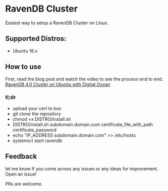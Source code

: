 # RavenDB Cluster
Easiest way to setup a RavenDB Cluster on Linux.

## Supported Distros:
- Ubuntu 16.x

## How to use
First, read the blog post and watch the video to see the process end to end. [RavenDB 4.0 Cluster on Ubuntu with Digital Ocean](https://www.sarmaad.com/2018/03/setup-ravendb-4-0-cluster-using-ubuntu-on-digital-ocean/)

### tl;dr
- upload your cert to box
- git clone the repository
- chmod +x DISTRO/install.sh
- DISTRO/install.sh subdomain.domain.com certificate_file_with_path certificate_password
- echo "IP_ADDRESS subdomain.domain.com" >> /etc/hosts
- systemcrl start ravendb

## Feedback
let me know if you come across any issues or any ideas for improvement. Open an issue! 

PRs are welcome.
